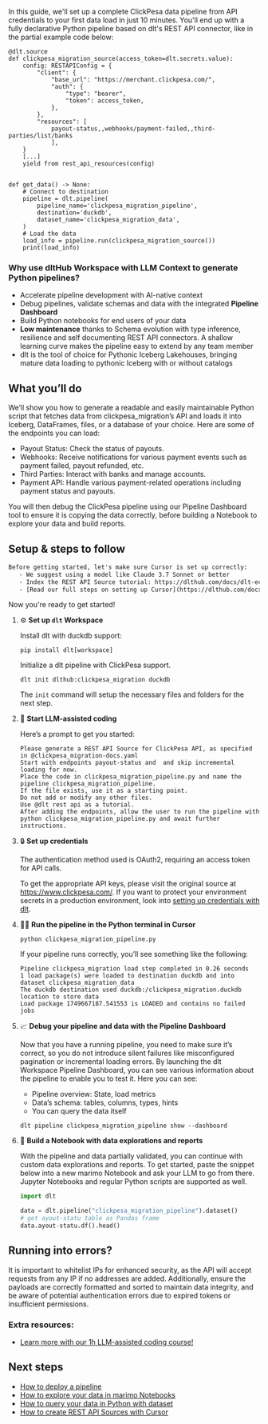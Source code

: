 In this guide, we'll set up a complete ClickPesa data pipeline from API credentials to your first data load in just 10 minutes. You'll end up with a fully declarative Python pipeline based on dlt's REST API connector, like in the partial example code below:

```python-outcome
@dlt.source
def clickpesa_migration_source(access_token=dlt.secrets.value):
    config: RESTAPIConfig = {
        "client": {
            "base_url": "https://merchant.clickpesa.com/",
            "auth": {
                "type": "bearer",
                "token": access_token,
            },
        },
        "resources": [
            payout-status,,webhooks/payment-failed,,third-parties/list/banks
            ],
    }
    [...]
    yield from rest_api_resources(config)


def get_data() -> None:
    # Connect to destination
    pipeline = dlt.pipeline(
        pipeline_name='clickpesa_migration_pipeline',
        destination='duckdb',
        dataset_name='clickpesa_migration_data', 
    )
    # Load the data
    load_info = pipeline.run(clickpesa_migration_source())
    print(load_info) 
```

### Why use dltHub Workspace with LLM Context to generate Python pipelines?

- Accelerate pipeline development with AI-native context
- Debug pipelines, validate schemas and data with the integrated **Pipeline Dashboard**
- Build Python notebooks for end users of your data
- **Low maintenance** thanks to Schema evolution with type inference, resilience and self documenting REST API connectors. A shallow learning curve makes the pipeline easy to extend by any team member
- dlt is the tool of choice for Pythonic Iceberg Lakehouses, bringing mature data loading to pythonic Iceberg with or without catalogs

## What you’ll do

We’ll show you how to generate a readable and easily maintainable Python script that fetches data from clickpesa_migration’s API and loads it into Iceberg, DataFrames, files, or a database of your choice. Here are some of the endpoints you can load:

- Payout Status: Check the status of payouts.
- Webhooks: Receive notifications for various payment events such as payment failed, payout refunded, etc.
- Third Parties: Interact with banks and manage accounts.
- Payment API: Handle various payment-related operations including payment status and payouts.

You will then debug the ClickPesa pipeline using our Pipeline Dashboard tool to ensure it is copying the data correctly, before building a Notebook to explore your data and build reports.

## Setup & steps to follow

```default
Before getting started, let's make sure Cursor is set up correctly:
   - We suggest using a model like Claude 3.7 Sonnet or better
   - Index the REST API Source tutorial: https://dlthub.com/docs/dlt-ecosystem/verified-sources/rest_api/ and add it to context as **@dlt rest api**
   - [Read our full steps on setting up Cursor](https://dlthub.com/docs/dlt-ecosystem/llm-tooling/cursor-restapi#23-configuring-cursor-with-documentation)
```

Now you're ready to get started!

1. ⚙️ **Set up `dlt` Workspace**
    
    Install dlt with duckdb support:
    ```shell
    pip install dlt[workspace]
    ```

    Initialize a dlt pipeline with ClickPesa support.
    ```shell
    dlt init dlthub:clickpesa_migration duckdb
    ```

    The `init` command will setup the necessary files and folders for the next step.
    
2. 🤠 **Start LLM-assisted coding**
    
    Here’s a prompt to get you started:
    
    ```prompt
    Please generate a REST API Source for ClickPesa API, as specified in @clickpesa_migration-docs.yaml 
    Start with endpoints payout-status and  and skip incremental loading for now. 
    Place the code in clickpesa_migration_pipeline.py and name the pipeline clickpesa_migration_pipeline. 
    If the file exists, use it as a starting point. 
    Do not add or modify any other files. 
    Use @dlt rest api as a tutorial. 
    After adding the endpoints, allow the user to run the pipeline with python clickpesa_migration_pipeline.py and await further instructions.
    ```

    
3. 🔒 **Set up credentials** 
    
    The authentication method used is OAuth2, requiring an access token for API calls.
    
    To get the appropriate API keys, please visit the original source at https://www.clickpesa.com/.
    If you want to protect your environment secrets in a production environment, look into [setting up credentials with dlt](https://dlthub.com/docs/walkthroughs/add_credentials).
    
4. 🏃‍♀️ **Run the pipeline in the Python terminal in Cursor**
    
    ```shell
    python clickpesa_migration_pipeline.py
    ```
    
    If your pipeline runs correctly, you’ll see something like the following:
    
    ```shell
    Pipeline clickpesa_migration load step completed in 0.26 seconds
    1 load package(s) were loaded to destination duckdb and into dataset clickpesa_migration_data
    The duckdb destination used duckdb:/clickpesa_migration.duckdb location to store data
    Load package 1749667187.541553 is LOADED and contains no failed jobs
    ```
    
5. 📈 **Debug your pipeline and data with the Pipeline Dashboard**

    Now that you have a running pipeline, you need to make sure it’s correct, so you do not introduce silent failures like misconfigured pagination or incremental loading errors. By launching the dlt Workspace Pipeline Dashboard, you can see various information about the pipeline to enable you to test it. Here you can see:
    - Pipeline overview: State, load metrics
    - Data’s schema: tables, columns, types, hints
    - You can query the data itself
    
    ```shell
    dlt pipeline clickpesa_migration_pipeline show --dashboard
    ```
    
6. 🐍 **Build a Notebook with data explorations and reports**

    With the pipeline and data partially validated, you can continue with custom data explorations and reports. To get started, paste the snippet below into a new marimo Notebook and ask your LLM to go from there. Jupyter Notebooks and regular Python scripts are supported as well.

    
    ```python
    import dlt

   data = dlt.pipeline("clickpesa_migration_pipeline").dataset()
   # get ayout-statu table as Pandas frame
   data.ayout-statu.df().head()
    ```

## Running into errors?

It is important to whitelist IPs for enhanced security, as the API will accept requests from any IP if no addresses are added. Additionally, ensure the payloads are correctly formatted and sorted to maintain data integrity, and be aware of potential authentication errors due to expired tokens or insufficient permissions.

### Extra resources:

- [Learn more with our 1h LLM-assisted coding course!](https://www.youtube.com/watch?v=GGid70rnJuM)

## Next steps

- [How to deploy a pipeline](https://dlthub.com/docs/walkthroughs/deploy-a-pipeline)
- [How to explore your data in marimo Notebooks](https://dlthub.com/docs/general-usage/dataset-access/marimo)
- [How to query your data in Python with dataset](https://dlthub.com/docs/general-usage/dataset-access/dataset)
- [How to create REST API Sources with Cursor](https://dlthub.com/docs/dlt-ecosystem/llm-tooling/cursor-restapi)